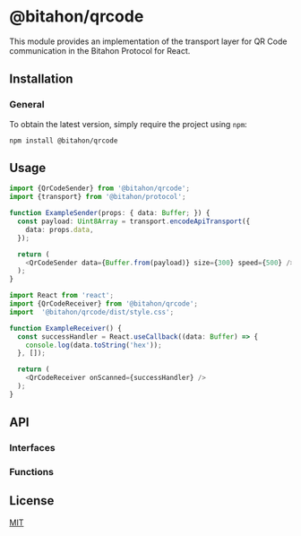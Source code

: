 # @bitahon/qrcode

This module provides an implementation of the transport layer for QR Code communication in the Bitahon Protocol for React.

## Installation

### General

To obtain the latest version, simply require the project using `npm`:

```shell
npm install @bitahon/qrcode
```

## Usage

```ts
import {QrCodeSender} from '@bitahon/qrcode';
import {transport} from '@bitahon/protocol';

function ExampleSender(props: { data: Buffer; }) {
  const payload: Uint8Array = transport.encodeApiTransport({
    data: props.data,
  });

  return (
    <QrCodeSender data={Buffer.from(payload)} size={300} speed={500} />
  );
}
```

```ts
import React from 'react';
import {QrCodeReceiver} from '@bitahon/qrcode';
import  '@bitahon/qrcode/dist/style.css';

function ExampleReceiver() {
  const successHandler = React.useCallback((data: Buffer) => {
    console.log(data.toString('hex'));
  }, []);

  return (
    <QrCodeReceiver onScanned={successHandler} />
  );
}
```

## API

### Interfaces

### Functions

## License

[MIT](LICENSE)
